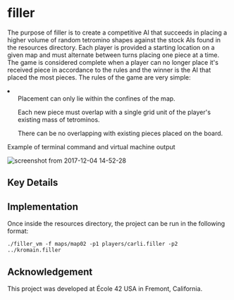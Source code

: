 # filler
The purpose of filler is to create a competitive AI that succeeds in placing a higher volume of random tetromino shapes against the stock AIs found in the resources directory. Each player is provided a starting location on a given map and must alternate between turns placing one piece at a time. The game is considered complete when a player can no longer place it's received piece in accordance to the rules and the winner is the AI that placed the most pieces. The rules of the game are very simple:

<li>
  <ol>Placement can only lie within the confines of the map.</ol>
  <ol>Each new piece must overlap with a single grid unit of the player's existing mass of tetrominos.</ol>
  <ol>There can be no overlapping with existing pieces placed on the board.</ol>
</li>

Example of terminal command and virtual machine output

![screenshot from 2017-12-04 14-52-28](https://user-images.githubusercontent.com/13093517/33580656-db83bc2e-d902-11e7-8f79-ac69380f312d.png)

## Key Details

## Implementation


Once inside the resources directory, the project can be run in the following format: 
```
./filler_vm -f maps/map02 -p1 players/carli.filler -p2 ../kromain.filler
```


## Acknowledgement

This project was developed at École 42 USA in Fremont, California.
